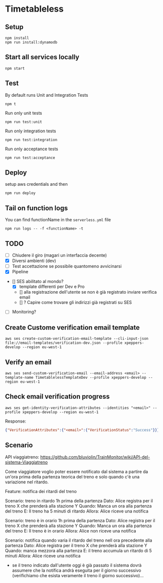 # Timetableless

## Setup
```
npm install
npm run install:dynamodb
```

## Start all services locally
```
npm start
```

## Test
By default runs Unit and Integration Tests
```
npm t
```

Run only unit tests
```
npm run test:unit
```

Run only integration tests
```
npm run test:integration
```

Run only acceptance tests
```
npm run test:acceptance
```

## Deploy
setup aws credentials and then
```
npm run deploy
```

## Tail on function logs
You can find functionName in the `serverless.yml` file
```
npm run logs -- -f <functionName> -t
```

## TODO
- [ ] Chiudere il giro (magari un interfaccia decente)
- [x] Diversi ambienti (dev)
- [ ] Test accettazione se possibile quantomeno avvicinarsi
- [x] Pipeline
- [] SES abilitato al mondo?
    - [x] template differenti per Dev e Pro
    - [] alla registrazione dell'utente se non è già registrato inviare verifica email
    - [] ? Capire come trovare gli indirizzi già registrati su SES
- [ ] Monitoring?

## Create Custome verification email template
```
aws ses create-custom-verification-email-template --cli-input-json file://email-templates/verification-dev.json --profile xpeppers-develop --region eu-west-1
```

## Verify an email
```
aws ses send-custom-verification-email --email-address <email> --template-name TimetablelessTemplateDev --profile xpeppers-develop --region eu-west-1
```

## Check email verification progress

```
aws ses get-identity-verification-attributes --identities "<email>" --profile xpeppers-develop --region eu-west-1
```

Response:

```json
{"VerificationAttributes":{"<email>":{"VerificationStatus":"Success"}}}
```

## Scenario
API viaggiatreno: https://github.com/bluviolin/TrainMonitor/wiki/API-del-sistema-Viaggiatreno

Come viaggiatore voglio poter essere notificato dal sistema a partire da un'ora prima della partenza teorica del treno e solo quando c'è una variazione nel ritardo.

Feature: notifica dei ritardi del treno

Scenario: treno in ritardo 1h prima della partenza
Dato: Alice registra per il treno X che prenderà alla stazione Y
Quando: Manca un ora alla partenza del treno
E: Il treno ha 5 minuti di ritardo
Allora: Alice riceve una notifica

Scenario: treno è in orario 1h prima della partenza
Dato: Alice registra per il treno X che prenderà alla stazione Y
Quando: Manca un ora alla partenza del treno
E: Il treno è in orario
Allora: Alice non riceve una notifica

Scenario: notifica quando varia il ritardo del treno nell ora precedente alla partenza
Dato: Alice registra per il treno X che prenderà alla stazione Y
Quando: manca mezzora alla partenza
E: il treno accumula un ritardo di 5 minuti
Allora: Alice riceve una notifica

- se il treno indicato dall'utente oggi è già passato il sistema dovrà assumere che la notifica andrà eseguita per il giorno successivo (verifichiamo che esista veramente il treno il giorno successivo)...
